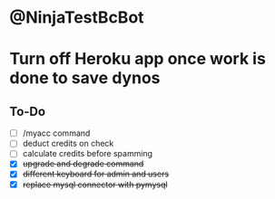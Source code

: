 # @NinjaTestBcBot
# Turn off Heroku app once work is done to save dynos

## To-Do

- [ ] /myacc command
- [ ] deduct credits on check
- [ ] calculate credits before spamming
- [x] ~~upgrade and degrade command~~
- [x] ~~different keyboard for admin and users~~
- [x] ~~replace mysql connector with pymysql~~
